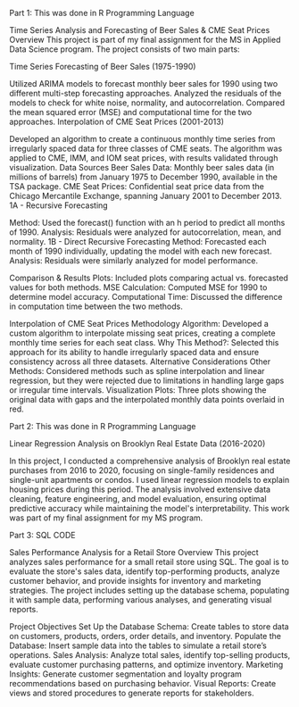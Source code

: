 Part 1: This was done in R Programming Language

Time Series Analysis and Forecasting of Beer Sales & CME Seat Prices
Overview
This project is part of my final assignment for the MS in Applied Data Science program. The project consists of two main parts:

Time Series Forecasting of Beer Sales (1975-1990)

Utilized ARIMA models to forecast monthly beer sales for 1990 using two different multi-step forecasting approaches.
Analyzed the residuals of the models to check for white noise, normality, and autocorrelation.
Compared the mean squared error (MSE) and computational time for the two approaches.
Interpolation of CME Seat Prices (2001-2013)

Developed an algorithm to create a continuous monthly time series from irregularly spaced data for three classes of CME seats.
The algorithm was applied to CME, IMM, and IOM seat prices, with results validated through visualization.
Data Sources
Beer Sales Data: Monthly beer sales data (in millions of barrels) from January 1975 to December 1990, available in the TSA package.
CME Seat Prices: Confidential seat price data from the Chicago Mercantile Exchange, spanning January 2001 to December 2013.
1A - Recursive Forecasting

Method: Used the forecast() function with an h period to predict all months of 1990.
Analysis: Residuals were analyzed for autocorrelation, mean, and normality.
1B - Direct Recursive Forecasting
Method: Forecasted each month of 1990 individually, updating the model with each new forecast.
Analysis: Residuals were similarly analyzed for model performance.

Comparison & Results
Plots: Included plots comparing actual vs. forecasted values for both methods.
MSE Calculation: Computed MSE for 1990 to determine model accuracy.
Computational Time: Discussed the difference in computation time between the two methods.


Interpolation of CME Seat Prices
Methodology
Algorithm: Developed a custom algorithm to interpolate missing seat prices, creating a complete monthly time series for each seat class.
Why This Method?: Selected this approach for its ability to handle irregularly spaced data and ensure consistency across all three datasets.
Alternative Considerations
Other Methods: Considered methods such as spline interpolation and linear regression, but they were rejected due to limitations in handling large gaps or irregular time intervals.
Visualization
Plots: Three plots showing the original data with gaps and the interpolated monthly data points overlaid in red.

Part 2: This was done in R Programming Language

Linear Regression Analysis on Brooklyn Real Estate Data (2016-2020)

In this project, I conducted a comprehensive analysis of Brooklyn real estate purchases from 2016 to 2020, focusing on single-family residences and single-unit apartments or condos. I used linear regression models to explain housing prices during this period. The analysis involved extensive data cleaning, feature engineering, and model evaluation, ensuring optimal predictive accuracy while maintaining the model's interpretability. This work was part of my final assignment for my MS program.

Part 3: SQL CODE

Sales Performance Analysis for a Retail Store
Overview
This project analyzes sales performance for a small retail store using SQL. The goal is to evaluate the store's sales data, identify top-performing products, analyze customer behavior, and provide insights for inventory and marketing strategies. The project includes setting up the database schema, populating it with sample data, performing various analyses, and generating visual reports.

Project Objectives
Set Up the Database Schema: Create tables to store data on customers, products, orders, order details, and inventory.
Populate the Database: Insert sample data into the tables to simulate a retail store’s operations.
Sales Analysis: Analyze total sales, identify top-selling products, evaluate customer purchasing patterns, and optimize inventory.
Marketing Insights: Generate customer segmentation and loyalty program recommendations based on purchasing behavior.
Visual Reports: Create views and stored procedures to generate reports for stakeholders.
